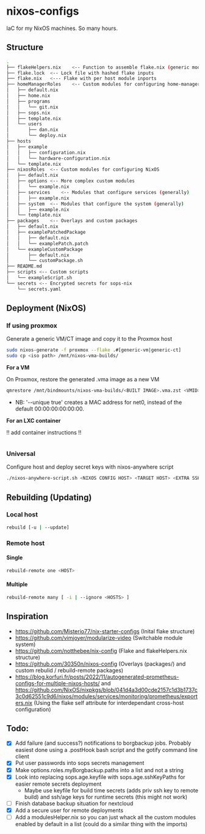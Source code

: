 # nixos-configs

IaC for my NixOS machines. So many hours.

## Structure

````bash
.
├── flakeHelpers.nix    <-- Function to assemble flake.nix (generic module imports)
├── flake.lock  <-- Lock file with hashed flake inputs
├── flake.nix   <--- Flake with per host module inports
├── homeManagerRoles    <-- Custom modules for configuring home-manager
│   ├── default.nix
│   ├── home.nix
│   ├── programs
│   │   └── git.nix
│   ├── sops.nix
│   ├── template.nix
│   └── users
│       ├── dan.nix
│       └── deploy.nix
├── hosts
│   ├── example
│   │   ├── configuration.nix
│   │   └── hardware-configuration.nix
│   └── template.nix
├── nixosRoles  <-- Custom modules for configuring NixOS
│   ├── default.nix
│   ├── options <-- More complex custom modules
│   │   └── example.nix
│   ├── services    <-- Modules that configure services (generally)
│   │   ├── example.nix
│   ├── system  <-- Modules that configure the system (generally)
│   │   ├── example.nix
│   └── template.nix
├── packages    <-- Overlays and custom packages
│   ├── default.nix
│   ├── examplePatchedPackage
│   │   ├── default.nix
│   │   └── examplePatch.patch
│   └── exampleCustomPackage
│       ├── default.nix
│       └── customPackage.sh
├── README.md
├── scripts <-- Custom scripts
│   └── exampleScript.sh
└── secrets <-- Encrypted secrets for sops-nix
    └── secrets.yaml
````

## Deployment (NixOS)

### If using proxmox

Generate a generic VM/CT image and copy it to the Proxmox host

````bash
sudo nixos-generate -f proxmox --flake .#[generic-vm|generic-ct]
sudo cp <iso path> /mnt/nixos-vma-builds/
````

**For a VM**

On Proxmox, restore the generated .vma image as a new VM

````bash
qmrestore /mnt/bindmounts/nixos-vma-builds/<BUILT IMAGE>.vma.zst <VMID> --unique true
````

- NB: '--unique true' creates a MAC address for net0, instead of the default 00:00:00:00:00:00.

**For an LXC container**

!! add container instructions !!
````bash
````

### Universal

Configure host and deploy secret keys with nixos-anywhere script

````bash
./nixos-anywhere-script.sh <NIXOS CONFIG HOST> <TARGET HOST> <EXTRA SSH OPTS>
````

## Rebuilding (Updating)

### Local host

````bash
rebuild [-u | --update]
````

### Remote host

#### Single

````bash
rebuild-remote one <HOST>
````

#### Multiple

````bash
rebuild-remote many [ -i | --ignore <HOSTS> ]
````

## Inspiration
- https://github.com/Misterio77/nix-starter-configs (Inital flake structure)
- https://github.com/vimjoyer/modularize-video (Switchable module system)
- https://github.com/notthebee/nix-config (Flake and flakeHelpers.nix structure)
- https://github.com/30350n/nixos-config (Overlays (packages/) and custom rebulid / rebuild-remote packages)
- https://blog.korfuri.fr/posts/2022/11/autogenerated-prometheus-configs-for-multiple-nixos-hosts/ and https://github.com/NixOS/nixpkgs/blob/041d4a3d00cde2157c1d3b1737c3c0d62551c9d6/nixos/modules/services/monitoring/prometheus/exporters.nix (Using the flake self attribute for interdependant cross-host configuration)

## Todo:
- [x] Add failure (and success?) notifications to borgbackup jobs. Probably easiest done using a .postHook bash script and the gotify command line client
- [x] Put user passwords into sops secrets management
- [x] Make options.roles.myBorgbackup.paths into a list and not a string
- [x] Look into replacing sops.age.keyfile with sops.age.sshKeyPaths for easier remote secrets deployment
    - Maybe use keyfile for build time secrets (adds priv ssh key to remote build) and ssh/age keys for runtime secrets (this might not work)
- [ ] Finish database backup situation for nextcloud
- [x] Add a secure user for remote deployments
- [ ] Add a modulesHelper.nix so you can just whack all the custom modules enabled by default in a list (could do a similar thing with the imports)
